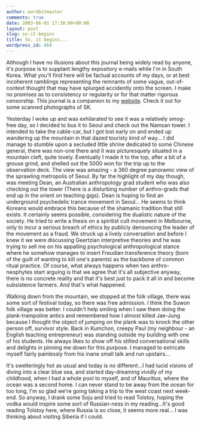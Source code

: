 ```yaml
---
author: wordbitmaster
comments: true
date: 2003-06-01 17:38:00+00:00
layout: post
slug: so-it-begins
title: So, it begins...
wordpress_id: 464
---
```


Although I have no illusions about this journal being widely read by anyone, it's purpose is to supplant lengthy expository e-mails while I'm in South Korea. What you'll find here will be factual accounts of my days, or at best incoherent ramblings representing the remnants of some vague, out-of-context thought that may have splurged accidently onto the screen. I make no promises as to consistency or regularity or for that matter rigorous censorship. This journal is a companion to my [website](http://www.geocities.com/antoinehenrigiraud/). Check it out for some scanned photographs of SK.

Yesterday I woke up and was exhilarated to see it was a relatively smog-free day, so I decided to bus it to Seoul and check out the Namsan tower. I intended to take the cable-car, but I got lost early on and ended up wandering up the mountain in that dazed touristy kind of way... I did manage to stumble upon a secluded little shrine dedicated to some Chinese general, there was non-one there and it was picturesquely situated in a mountain cleft, quite lovely. Eventually I made it to the top, after a bit of a grouse grind, and shelled out the 5000 won for the trip up to the observation deck. The view was amazing - a 360 degree panoramic view of the sprawling metropolis of Seoul. By far the highlight of my day though, was meeting Dean, an Australian anthropology grad student who was also checking out the tower (There is a disturbing number of anthro-grads that end up in the orient on teaching gigs). Dean is hoping to find an underground psychedelic trance movement in Seoul... He seems to think Koreans would embrace this because of the shamanic tradition that still exists. It certainly seems possible, considering the dualistic nature of the society. He tried to write a thesis on a spiritist cult movement in Melbourne, only to incur a serious breach of ethics by publicly denouncing the leader of the movement as a fraud. We struck up a lively conversation and before I knew it we were discussing Geertzian interpretive theories and he was trying to sell me on his appalling psychological anthropological stance where he somehow manages to insert Freudian transference theory (born of the guilt of wanting to kill one's parents) as the backbone of common ritual practice. Of course, what always happens when two anthro-neophytes start arguing is that we agree that it's all subjective anyway, there is no concrete reality and that it's best just to pack it all in and become subsistence farmers. And that's what happened.  

Walking down from the mountain, we stopped at the folk village, there was some sort of festival today, so there was free admission. I think the Suwon folk village was better. I couldn't help smiling when I saw them doing the plank-trampoline antics and remembered how I almost killed Jae-Jung because I thought the object of jumping on the plank was to knock the other person off, survivor style. Back in Kumchon, creepy Paul (my neighbour - an English teaching entrepreneur) was standing outside my building with one of his students. He always likes to show off his stilted conversational skills and delights in pinning me down for this purpose. I managed to extricate myself fairly painlessly from his inane small talk and run upstairs...  

It's swelteringly hot as usual and today is no different...I had lucid visions of diving into a clear blue sea, and started day-dreaming vividly of my childhood, when I had a whole pool to myself, and of Mauritius, where the ocean was a second home. I can never stand to be away from the ocean for too long, I'm so glad we're going taking a trip to the west coast next week-end. So anyway, I drank some Soju and tried to read Tolstoy, hoping the vodka would inspire some sort of Russian-ness in my reading...It's good reading Tolstoy here, where Russia is so close, it seems more real... I was thinking about visiting Siberia if I could.
